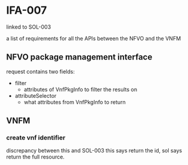 # IFA-007

linked to SOL-003

a list of requirements for all the APIs between the NFVO and the VNFM


## NFVO package management interface

request contains two fields:
* filter
  * attributes of VnfPkgInfo to filter the results on
* attributeSelector
  * what attributes from VnfPkgInfo to return

## VNFM

### create vnf identifier

discrepancy between this and SOL-003
this says return the id, sol says return the full resource.
